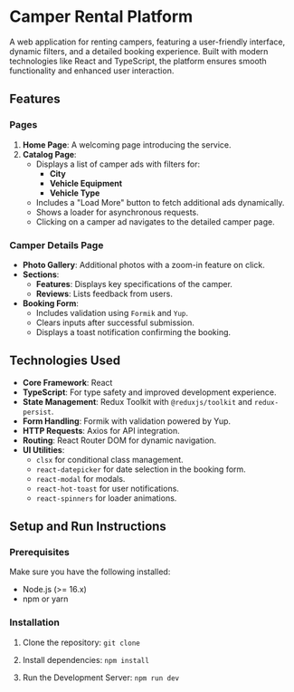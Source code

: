 # Camper Rental Platform

A web application for renting campers, featuring a user-friendly interface, dynamic filters, and a
detailed booking experience. Built with modern technologies like React and TypeScript, the platform
ensures smooth functionality and enhanced user interaction.

## Features

### Pages

1. **Home Page**: A welcoming page introducing the service.
2. **Catalog Page**:
   - Displays a list of camper ads with filters for:
     - **City**
     - **Vehicle Equipment**
     - **Vehicle Type**
   - Includes a "Load More" button to fetch additional ads dynamically.
   - Shows a loader for asynchronous requests.
   - Clicking on a camper ad navigates to the detailed camper page.

### Camper Details Page

- **Photo Gallery**: Additional photos with a zoom-in feature on click.
- **Sections**:
  - **Features**: Displays key specifications of the camper.
  - **Reviews**: Lists feedback from users.
- **Booking Form**:
  - Includes validation using `Formik` and `Yup`.
  - Clears inputs after successful submission.
  - Displays a toast notification confirming the booking.

## Technologies Used

- **Core Framework**: React
- **TypeScript**: For type safety and improved development experience.
- **State Management**: Redux Toolkit with `@reduxjs/toolkit` and `redux-persist`.
- **Form Handling**: Formik with validation powered by Yup.
- **HTTP Requests**: Axios for API integration.
- **Routing**: React Router DOM for dynamic navigation.
- **UI Utilities**:
  - `clsx` for conditional class management.
  - `react-datepicker` for date selection in the booking form.
  - `react-modal` for modals.
  - `react-hot-toast` for user notifications.
  - `react-spinners` for loader animations.

## Setup and Run Instructions

### Prerequisites

Make sure you have the following installed:

- Node.js (>= 16.x)
- npm or yarn

### Installation

1. Clone the repository: `git clone`

2. Install dependencies: `npm install`

3. Run the Development Server: `npm run dev`
